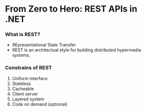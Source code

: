 # From Zero to Hero: REST APIs in .NET

### What is REST?
- REpresentational State Transfer
- REST is an architectual style for building distributed hypermedia systems.

### Constrains of REST
1. Uniform interface
2. Stateless
3. Cacheable
4. Client server
5. Layered system
6. Code on demand (optional)
